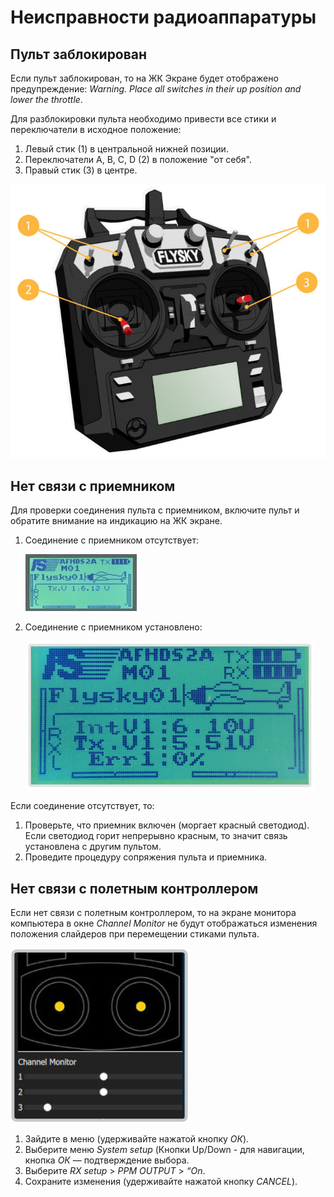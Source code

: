 # Неисправности радиоаппаратуры

## Пульт заблокирован

Если пульт заблокирован, то на ЖК Экране будет отображено предупреждение: *Warning. Place all switches in their up position and lower the throttle*.

Для разблокировки пульта необходимо привести все стики и переключатели в исходное положение:

1. Левый стик (1) в центральной нижней позиции.
2. Переключатели A, B, C, D (2) в положение "от себя".
3. Правый стик (3) в центре.

![Заблокированный пульт](../assets/lockradio.jpg)

## Нет связи с приемником

Для проверки соединения пульта с приемником, включите пульт и обратите внимание на индикацию на ЖК экране.

1. Соединение с приемником отсутствует:

    ![Нет соединения с приемником](../assets/connectionLost.jpg)

2. Соединение с приемником установлено:

    ![Есть соединения с приемником](../assets/connectionOK.jpg)

Если соединение отсутствует, то:

1. Проверьте, что приемник включен (моргает красный светодиод). Если светодиод горит непрерывно красным, то значит связь установлена с другим пультом.
2. Проведите процедуру сопряжения пульта и приемника.

## Нет связи с полетным контроллером

Если нет связи с полетным контроллером, то на экране монитора компьютера в окне *Channel Monitor* не будут отображаться изменения положения слайдеров при перемещении стиками пульта.

![Нет связи с полетным контроллером](../assets/notmoveslider.jpg)

1. Зайдите в меню (удерживайте нажатой кнопку *ОК*).
2. Выберите меню *System setup* (Кнопки Up/Down - для навигации, кнопка *ОК* — подтверждение выбора.
3. Выберите *RX setup* > *PPM OUTPUT* > *“On*.
4. Сохраните изменения (удерживайте нажатой кнопку *CANCEL*).
